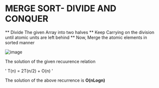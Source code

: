 # MERGE SORT- DIVIDE AND CONQUER

** Divide The given Array into two halves
** Keep Carrying on the division until atomic units are left behind
** Now, Merge the atomic elements in sorted manner


![image](https://user-images.githubusercontent.com/80255503/162456850-29abd3df-7a3b-476e-8f53-66f2122240b3.png)


The solution of the given recuurence relation

' T(n) = 2T(n/2) + O(n) '

The solution of the above recurrence is **O(nLogn)**
